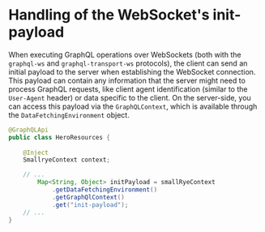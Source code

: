 Handling of the WebSocket's init-payload
===========
When executing GraphQL operations over WebSockets (both with the `graphql-ws` and `graphql-transport-ws` protocols),
the client can send an initial payload
to the server when establishing the WebSocket connection. This payload can contain
any information that the server might need to process GraphQL requests, like client agent identification (similar to the `User-Agent` header) or data specific to the client. On the server-side, you can access this payload
via the `GraphQLContext`, which is available through the `DataFetchingEnvironment` object.
```java
@GraphQLApi
public class HeroResources {
    
    @Inject
    SmallryeContext context;

	// ... 
        Map<String, Object> initPayload = smallRyeContext
            .getDataFetchingEnvironment()
            .getGraphQlContext()
            .get("init-payload");
	// ...
}
```
